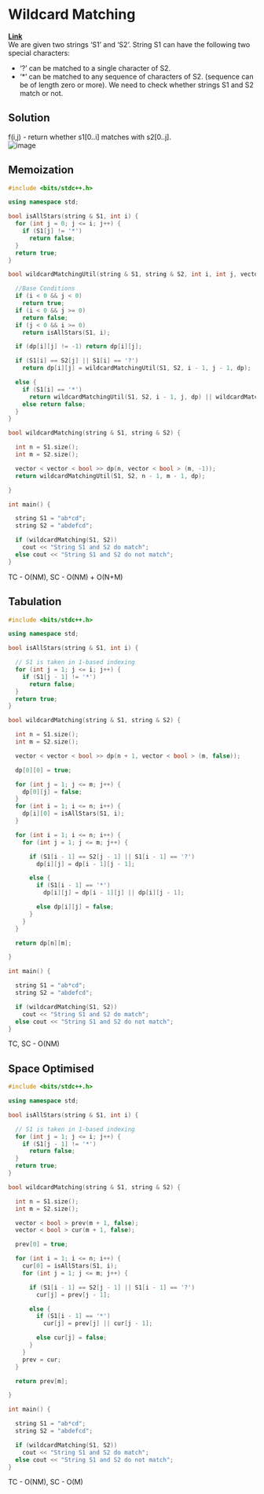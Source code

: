 # Wildcard Matching  
**[Link](https://takeuforward.org/data-structure/wildcard-matching-dp-34/)**  
We are given two strings ‘S1’ and ‘S2’. String S1 can have the following two special characters:  

- ‘?’ can be matched to a single character of S2.
- ‘*’ can be matched to any sequence of characters of S2. (sequence can be of length zero or more).
We need to check whether strings S1 and S2 match or not.  

## Solution
f(i,j) - return whether s1[0..i] matches with s2[0..j].  
![image](https://user-images.githubusercontent.com/56584349/178033231-7f0ce223-c1b1-4e37-a06e-8159899f7f34.png)  

## Memoization 
```cpp
#include <bits/stdc++.h>

using namespace std;

bool isAllStars(string & S1, int i) {
  for (int j = 0; j <= i; j++) {
    if (S1[j] != '*')
      return false;
  }
  return true;
}

bool wildcardMatchingUtil(string & S1, string & S2, int i, int j, vector < vector < bool >> & dp) {

  //Base Conditions
  if (i < 0 && j < 0)
    return true;
  if (i < 0 && j >= 0)
    return false;
  if (j < 0 && i >= 0)
    return isAllStars(S1, i);

  if (dp[i][j] != -1) return dp[i][j];

  if (S1[i] == S2[j] || S1[i] == '?')
    return dp[i][j] = wildcardMatchingUtil(S1, S2, i - 1, j - 1, dp);

  else {
    if (S1[i] == '*')
      return wildcardMatchingUtil(S1, S2, i - 1, j, dp) || wildcardMatchingUtil(S1, S2, i, j - 1, dp);
    else return false;
  }
}

bool wildcardMatching(string & S1, string & S2) {

  int n = S1.size();
  int m = S2.size();

  vector < vector < bool >> dp(n, vector < bool > (m, -1));
  return wildcardMatchingUtil(S1, S2, n - 1, m - 1, dp);

}

int main() {

  string S1 = "ab*cd";
  string S2 = "abdefcd";

  if (wildcardMatching(S1, S2))
    cout << "String S1 and S2 do match";
  else cout << "String S1 and S2 do not match";
}
```
TC - O(NM), SC - O(NM) + O(N+M)  

## Tabulation  
```cpp
#include <bits/stdc++.h>

using namespace std;

bool isAllStars(string & S1, int i) {

  // S1 is taken in 1-based indexing
  for (int j = 1; j <= i; j++) {
    if (S1[j - 1] != '*')
      return false;
  }
  return true;
}

bool wildcardMatching(string & S1, string & S2) {

  int n = S1.size();
  int m = S2.size();

  vector < vector < bool >> dp(n + 1, vector < bool > (m, false));

  dp[0][0] = true;

  for (int j = 1; j <= m; j++) {
    dp[0][j] = false;
  }
  for (int i = 1; i <= n; i++) {
    dp[i][0] = isAllStars(S1, i);
  }

  for (int i = 1; i <= n; i++) {
    for (int j = 1; j <= m; j++) {

      if (S1[i - 1] == S2[j - 1] || S1[i - 1] == '?')
        dp[i][j] = dp[i - 1][j - 1];

      else {
        if (S1[i - 1] == '*')
          dp[i][j] = dp[i - 1][j] || dp[i][j - 1];

        else dp[i][j] = false;
      }
    }
  }

  return dp[n][m];

}

int main() {

  string S1 = "ab*cd";
  string S2 = "abdefcd";

  if (wildcardMatching(S1, S2))
    cout << "String S1 and S2 do match";
  else cout << "String S1 and S2 do not match";
}
```
TC, SC - O(NM)  


## Space Optimised  
```cpp
#include <bits/stdc++.h>

using namespace std;

bool isAllStars(string & S1, int i) {

  // S1 is taken in 1-based indexing
  for (int j = 1; j <= i; j++) {
    if (S1[j - 1] != '*')
      return false;
  }
  return true;
}

bool wildcardMatching(string & S1, string & S2) {

  int n = S1.size();
  int m = S2.size();

  vector < bool > prev(m + 1, false);
  vector < bool > cur(m + 1, false);

  prev[0] = true;

  for (int i = 1; i <= n; i++) {
    cur[0] = isAllStars(S1, i);
    for (int j = 1; j <= m; j++) {

      if (S1[i - 1] == S2[j - 1] || S1[i - 1] == '?')
        cur[j] = prev[j - 1];

      else {
        if (S1[i - 1] == '*')
          cur[j] = prev[j] || cur[j - 1];

        else cur[j] = false;
      }
    }
    prev = cur;
  }

  return prev[m];

}

int main() {

  string S1 = "ab*cd";
  string S2 = "abdefcd";

  if (wildcardMatching(S1, S2))
    cout << "String S1 and S2 do match";
  else cout << "String S1 and S2 do not match";
}
```
TC - O(NM), SC - O(M)  
